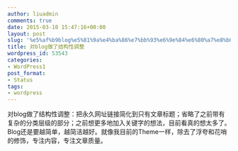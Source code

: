 ```yaml
---
author: liuadmin
comments: true
date: 2015-03-10 15:47:16+00:00
layout: post
slug: '%e5%af%b9blog%e5%81%9a%e4%ba%86%e7%bb%93%e6%9e%84%e6%80%a7%e8%b0%83%e6%95%b4'
title: 对blog做了结构性调整
wordpress_id: 53543
categories:
- WordPress1
post_format:
- Status
tags:
- wordpress
---
```


对blog做了结构性调整：把永久网址链接简化到只有文章标题；省略了之前带有复杂的分类层级的部分；之前想更多地加入关键字的想法，目前看真的想太多了。Blog还是要越简单，越简洁越好。就像我目前的Theme一样，除去了浮夸和花哨的修饰，专注内容，专注文章质量。
